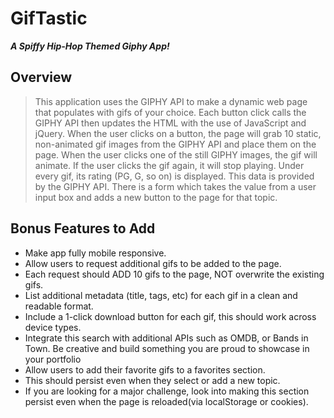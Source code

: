 # GifTastic
*__A Spiffy Hip-Hop Themed Giphy App!__*

## Overview
> This application uses the GIPHY API to make a dynamic web page that populates with gifs of your choice. 
> Each button click calls the GIPHY API then updates the HTML with the use of JavaScript and jQuery.
> When the user clicks on a button, the page will grab 10 static, non-animated gif images from the GIPHY API and place them on the page.
> When the user clicks one of the still GIPHY images, the gif will animate. If the user clicks the gif again, it will stop playing.
> Under every gif, its rating (PG, G, so on) is displayed. This data is provided by the GIPHY API.
> There is a form which takes the value from a user input box and adds a new button to the page for that topic.

## Bonus Features to Add
- Make app fully mobile responsive.
- Allow users to request additional gifs to be added to the page.
- Each request should ADD 10 gifs to the page, NOT overwrite the existing gifs.
- List additional metadata (title, tags, etc) for each gif in a clean and readable format.
- Include a 1-click download button for each gif, this should work across device types.
- Integrate this search with additional APIs such as OMDB, or Bands in Town. Be creative and build something you are proud to showcase in your portfolio
- Allow users to add their favorite gifs to a favorites section.
- This should persist even when they select or add a new topic.
- If you are looking for a major challenge, look into making this section persist even when the page is reloaded(via localStorage or cookies).
